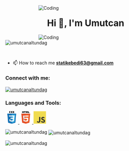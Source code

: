 <img align="right" alt="Coding" width="400" src=https://1.bp.blogspot.com/-7A4WynwLsMw/XbBpCXG8fHI/AAAAAAAAMt4/uOa1bpLskYgrwGbllhSu2SDj_Mig8SXJQCLcBGAsYHQ/s1600/2000_600px.gif>
<h1 align="center">Hi 👋, I'm Umutcan</h1>
<img align="right" alt="Coding" width="400" src="https://cdn.dribbble.com/users/1162077/screenshots/3848914/programmer.gif">

<p align="left"> <img src="https://komarev.com/ghpvc/?username=umutcanaltundag&label=Profile%20views&color=0e75b6&style=flat" alt="umutcanaltundag" /> </p>

<p align="left"> <a href="https://twitter.com/" target="blank"><img src="https://img.shields.io/twitter/follow/?logo=twitter&style=for-the-badge" alt="" /></a> </p>

- 📫 How to reach me **statikebedi63@gmail.com**

<h3 align="left">Connect with me:</h3>
<p align="left">
<a href="https://linkedin.com/in/umutcanaltundag" target="blank"><img align="center" src="https://raw.githubusercontent.com/rahuldkjain/github-profile-readme-generator/master/src/images/icons/Social/linked-in-alt.svg" alt="umutcanaltundag" height="30" width="40" /></a>
</p>

<h3 align="left">Languages and Tools:</h3>
<p align="left"> <a href="https://www.w3schools.com/css/" target="_blank" rel="noreferrer"> <img src="https://raw.githubusercontent.com/devicons/devicon/master/icons/css3/css3-original-wordmark.svg" alt="css3" width="40" height="40"/> </a> <a href="https://www.w3.org/html/" target="_blank" rel="noreferrer"> <img src="https://raw.githubusercontent.com/devicons/devicon/master/icons/html5/html5-original-wordmark.svg" alt="html5" width="40" height="40"/> </a> <a href="https://developer.mozilla.org/en-US/docs/Web/JavaScript" target="_blank" rel="noreferrer"> <img src="https://raw.githubusercontent.com/devicons/devicon/master/icons/javascript/javascript-original.svg" alt="javascript" width="40" height="40"/> </a> </p>

<p><img align="left" src="https://github-readme-stats.vercel.app/api/top-langs?username=umutcanaltundag&show_icons=true&locale=en&layout=compact" alt="umutcanaltundag" /></p>

<p>&nbsp;<img align="center" src="https://github-readme-stats.vercel.app/api?username=umutcanaltundag&show_icons=true&locale=en" alt="umutcanaltundag" /></p>

<p><img align="center" src="https://github-readme-streak-stats.herokuapp.com/?user=umutcanaltundag&" alt="umutcanaltundag" /></p>
